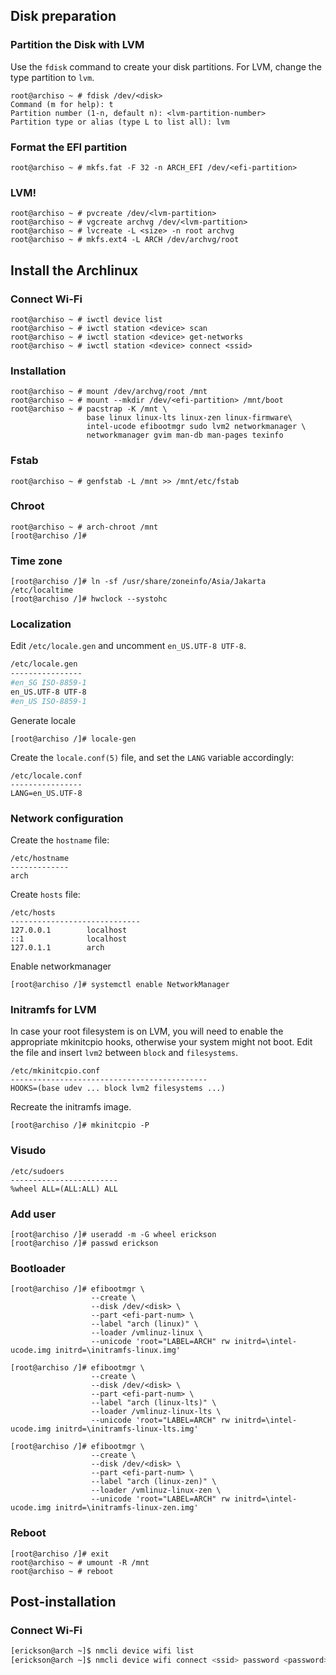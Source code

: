 ## Disk preparation
### Partition the Disk with LVM
Use the `fdisk` command to create your disk partitions. For LVM, change the type partition to `lvm`.
```
root@archiso ~ # fdisk /dev/<disk>
Command (m for help): t
Partition number (1-n, default n): <lvm-partition-number>
Partition type or alias (type L to list all): lvm
```

### Format the EFI partition
```
root@archiso ~ # mkfs.fat -F 32 -n ARCH_EFI /dev/<efi-partition>
```

### LVM!
```
root@archiso ~ # pvcreate /dev/<lvm-partition>
root@archiso ~ # vgcreate archvg /dev/<lvm-partition>
root@archiso ~ # lvcreate -L <size> -n root archvg
root@archiso ~ # mkfs.ext4 -L ARCH /dev/archvg/root
```

## Install the Archlinux

### Connect Wi-Fi
```
root@archiso ~ # iwctl device list
root@archiso ~ # iwctl station <device> scan
root@archiso ~ # iwctl station <device> get-networks
root@archiso ~ # iwctl station <device> connect <ssid>
```

### Installation
```
root@archiso ~ # mount /dev/archvg/root /mnt
root@archiso ~ # mount --mkdir /dev/<efi-partition> /mnt/boot
root@archiso ~ # pacstrap -K /mnt \
                 base linux linux-lts linux-zen linux-firmware\
                 intel-ucode efibootmgr sudo lvm2 networkmanager \
                 networkmanager gvim man-db man-pages texinfo
```

### Fstab
```
root@archiso ~ # genfstab -L /mnt >> /mnt/etc/fstab
```

### Chroot
```
root@archiso ~ # arch-chroot /mnt
[root@archiso /]# 
```

### Time zone
```
[root@archiso /]# ln -sf /usr/share/zoneinfo/Asia/Jakarta /etc/localtime
[root@archiso /]# hwclock --systohc
```

### Localization
Edit `/etc/locale.gen` and uncomment `en_US.UTF-8 UTF-8`.
```bash
/etc/locale.gen
----------------
#en_SG ISO-8859-1
en_US.UTF-8 UTF-8
#en_US ISO-8859-1
```
Generate locale
```
[root@archiso /]# locale-gen
```
Create the `locale.conf(5)` file, and set the `LANG` variable accordingly:
```
/etc/locale.conf
----------------
LANG=en_US.UTF-8
```

### Network configuration
Create the `hostname` file:
```
/etc/hostname
-------------
arch
```
Create `hosts` file:
```
/etc/hosts
-----------------------------
127.0.0.1        localhost
::1              localhost
127.0.1.1        arch
```
Enable networkmanager
```
[root@archiso /]# systemctl enable NetworkManager
```

### Initramfs for LVM
In case your root filesystem is on LVM, you will need to enable the appropriate mkinitcpio hooks, otherwise your system might not boot. Edit the file and insert `lvm2` between `block` and `filesystems`.
```
/etc/mkinitcpio.conf
--------------------------------------------
HOOKS=(base udev ... block lvm2 filesystems ...)
```
Recreate the initramfs image.
```
[root@archiso /]# mkinitcpio -P
```

### Visudo
```
/etc/sudoers
------------------------
%wheel ALL=(ALL:ALL) ALL
```

### Add user
```
[root@archiso /]# useradd -m -G wheel erickson
[root@archiso /]# passwd erickson
```

### Bootloader
```
[root@archiso /]# efibootmgr \
                  --create \
                  --disk /dev/<disk> \
                  --part <efi-part-num> \
                  --label "arch (linux)" \
                  --loader /vmlinuz-linux \
                  --unicode 'root="LABEL=ARCH" rw initrd=\intel-ucode.img initrd=\initramfs-linux.img'

[root@archiso /]# efibootmgr \
                  --create \
                  --disk /dev/<disk> \
                  --part <efi-part-num> \
                  --label "arch (linux-lts)" \
                  --loader /vmlinuz-linux-lts \
                  --unicode 'root="LABEL=ARCH" rw initrd=\intel-ucode.img initrd=\initramfs-linux-lts.img'

[root@archiso /]# efibootmgr \
                  --create \
                  --disk /dev/<disk> \
                  --part <efi-part-num> \
                  --label "arch (linux-zen)" \
                  --loader /vmlinuz-linux-zen \
                  --unicode 'root="LABEL=ARCH" rw initrd=\intel-ucode.img initrd=\initramfs-linux-zen.img'
```

### Reboot
```
[root@archiso /]# exit
root@archiso ~ # umount -R /mnt
root@archiso ~ # reboot
```

## Post-installation
### Connect Wi-Fi
```bash
[erickson@arch ~]$ nmcli device wifi list
[erickson@arch ~]$ nmcli device wifi connect <ssid> password <password>
```